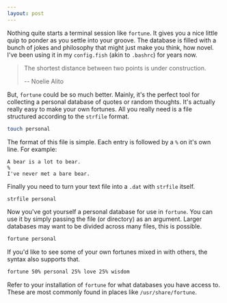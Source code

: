 ```yaml
---
layout: post
---
```


Nothing quite starts a terminal session like `fortune`. It gives you a nice
little quip to ponder as you settle into your groove. The database is filled
with a bunch of jokes and philosophy that might just make you think, how novel.
I've been using it in my `config.fish` (akin to `.bashrc`) for years now.

> The shortest distance between two points is under construction.
>
> -- Noelie Alito

But, `fortune` could be so much better. Mainly, it's the perfect tool for
collecting a personal database of quotes or random thoughts. It's actually
really easy to make your own fortunes. All you really need is a file
structured according to the `strfile` format.

```sh
touch personal
```

The format of this file is simple. Each entry is followed by a `%` on it's own
line. For example:

```
A bear is a lot to bear.
%
I've never met a bare bear.
```

Finally you need to turn your text file into a `.dat` with `strfile` itself.

```sh
strfile personal
```

Now you've got yourself a personal database for use in `fortune`. You can use
it by simply passing the file (or directory) as an argument. Larger databases
may want to be divided across many files, this is possible.

```sh
fortune personal
```


If you'd like to see some of your own fortunes mixed in with others, the syntax
also supports that.

```sh
fortune 50% personal 25% love 25% wisdom
```

Refer to your installation of `fortune` for what databases you have access to.
These are most commonly found in places like `/usr/share/fortune`.
